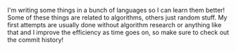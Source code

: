 I'm writing some things in a bunch of languages so I can learn them better! Some of these things are related to algorithms, others just random stuff.
My first attempts are usually done without algorithm research or anything like that and I improve the efficiency as time goes on, so make sure to check out the commit history!
